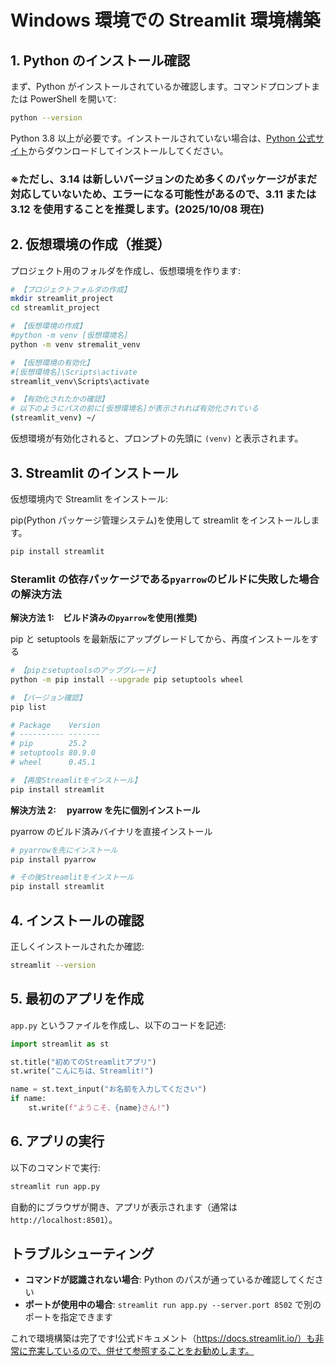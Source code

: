 # Windows 環境での Streamlit 環境構築

## 1. Python のインストール確認

まず、Python がインストールされているか確認します。コマンドプロンプトまたは PowerShell を開いて:

```bash
python --version
```

Python 3.8 以上が必要です。インストールされていない場合は、[Python 公式サイト](https://www.python.org/downloads/)からダウンロードしてインストールしてください。

### ※ただし、3.14 は新しいバージョンのため多くのパッケージがまだ対応していないため、エラーになる可能性があるので、3.11 または 3.12 を使用することを推奨します。(2025/10/08 現在)

## 2. 仮想環境の作成（推奨）

プロジェクト用のフォルダを作成し、仮想環境を作ります:

```bash
# 【プロジェクトフォルダの作成】
mkdir streamlit_project
cd streamlit_project

# 【仮想環境の作成】
#python -m venv [仮想環境名]
python -m venv stremalit_venv

# 【仮想環境の有効化】
#[仮想環境名]\Scripts\activate
streamlit_venv\Scripts\activate

# 【有効化されたかの確認】
# 以下のようにパスの前に[仮想環境名]が表示されれば有効化されている
(streamlit_venv) ~/
```

仮想環境が有効化されると、プロンプトの先頭に `(venv)` と表示されます。

## 3. Streamlit のインストール

仮想環境内で Streamlit をインストール:

pip(Python パッケージ管理システム)を使用して streamlit をインストールします。

```bash
pip install streamlit
```

### Steramlit の依存パッケージである`pyarrow`のビルドに失敗した場合の解決方法

**解決方法 1:　ビルド済みの`pyarrow`を使用(推奨)**

pip と setuptools を最新版にアップグレードしてから、再度インストールをする

```bash
# 【pipとsetuptoolsのアップグレード】
python -m pip install --upgrade pip setuptools wheel

# 【バージョン確認】
pip list

# Package    Version
# ---------- -------
# pip        25.2
# setuptools 80.9.0
# wheel      0.45.1

# 【再度Streamlitをインストール】
pip install streamlit
```

**解決方法 2:　 pyarrow を先に個別インストール**

pyarrow のビルド済みバイナリを直接インストール

```bash
# pyarrowを先にインストール
pip install pyarrow

# その後Streamlitをインストール
pip install streamlit
```

## 4. インストールの確認

正しくインストールされたか確認:

```bash
streamlit --version
```

## 5. 最初のアプリを作成

`app.py` というファイルを作成し、以下のコードを記述:

```python
import streamlit as st

st.title("初めてのStreamlitアプリ")
st.write("こんにちは、Streamlit!")

name = st.text_input("お名前を入力してください")
if name:
    st.write(f"ようこそ、{name}さん!")
```

## 6. アプリの実行

以下のコマンドで実行:

```bash
streamlit run app.py
```

自動的にブラウザが開き、アプリが表示されます（通常は `http://localhost:8501`）。

## トラブルシューティング

- **コマンドが認識されない場合**: Python のパスが通っているか確認してください
- **ポートが使用中の場合**: `streamlit run app.py --server.port 8502` で別のポートを指定できます

これで環境構築は完了です!公式ドキュメント（https://docs.streamlit.io/）も非常に充実しているので、併せて参照することをお勧めします。
